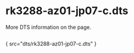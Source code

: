 # rk3288-az01-jp07-c.dts

More DTS information on the [](Linux-DTSs.md) page.

```
```
{ src="dts/rk3288-az01-jp07-c.dts" }

